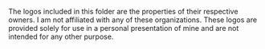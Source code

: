 The logos included in this folder are the properties of their respective owners.
I am not affiliated with any of these organizations. These logos are provided
solely for use in a personal presentation of mine and are not intended for any
other purpose.
